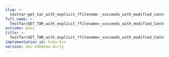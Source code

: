 ```yaml
---
slug: >-
  testtar-get_tar_with_explicit_?filename-_succeeds_with_modified_content-disposition_header-header_content-disposition
full_name: >-
  TestTar/GET_TAR_with_explicit_?filename=_succeeds_with_modified_Content-Disposition_header/Header_Content-Disposition
outcome: pass
title: >-
  TestTar/GET_TAR_with_explicit_?filename=_succeeds_with_modified_Content-Disposition_header/Header_Content-Disposition
implementation_id: kubo-bis
version: dev-44b0eaa-dirty
---
```


